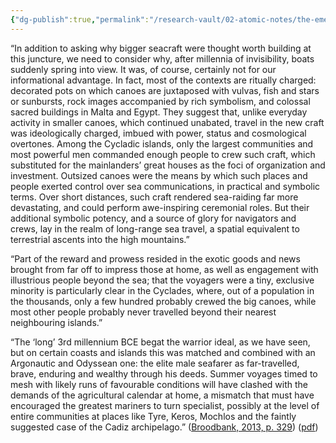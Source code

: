 ```yaml
---
{"dg-publish":true,"permalink":"/research-vault/02-atomic-notes/the-emergence-of-larger-seacraft-in-the-long-3rd-millennium-bce-was-tied-to-ideologically-charged-symbolism-indicators-of-their-significance-in-culture-and-society-and-ties-to-warrior-and-explorer-culture/"}
---
```


“In addition to asking why bigger seacraft were thought worth building at this juncture, we need to consider why, after millennia of invisibility, boats suddenly spring into view. It was, of course, certainly not for our informational advantage. In fact, most of the contexts are ritually charged: decorated pots on which canoes are juxtaposed with vulvas, fish and stars or sunbursts, rock images accompanied by rich symbolism, and colossal sacred buildings in Malta and Egypt. They suggest that, unlike everyday activity in smaller canoes, which continued unabated, travel in the new craft was ideologically charged, imbued with power, status and cosmological overtones. Among the Cycladic islands, only the largest communities and most powerful men commanded enough people to crew such craft, which substituted for the mainlanders’ great houses as the foci of organization and investment. Outsized canoes were the means by which such places and people exerted control over sea communications, in practical and symbolic terms. Over short distances, such craft rendered sea-raiding far more devastating, and could perform awe-inspiring ceremonial roles. But their additional symbolic potency, and a source of glory for navigators and crews, lay in the realm of long-range sea travel, a spatial equivalent to terrestrial ascents into the high mountains.”

“Part of the reward and prowess resided in the exotic goods and news brought from far off to impress those at home, as well as engagement with illustrious people beyond the sea; that the voyagers were a tiny, exclusive minority is particularly clear in the Cyclades, where, out of a population in the thousands, only a few hundred probably crewed the big canoes, while most other people probably never travelled beyond their nearest neighbouring islands.”

“The ‘long’ 3rd millennium BCE begat the warrior ideal, as we have seen, but on certain coasts and islands this was matched and combined with an Argonautic and Odyssean one: the elite male seafarer as far-travelled, brave, enduring and wealthy through his deeds. Summer voyages timed to mesh with likely runs of favourable conditions will have clashed with the demands of the agricultural calendar at home, a mismatch that must have encouraged the greatest mariners to turn specialist, possibly at the level of entire communities at places like Tyre, Keros, Mochlos and the faintly suggested case of the Cadiz archipelago.” ([Broodbank, 2013, p. 329](zotero://select/library/items/IR54JIQG)) ([pdf](zotero://open-pdf/library/items/85K7BT2G?page=306&annotation=5LGYDJLA))